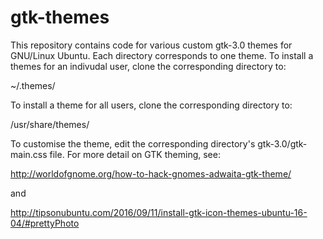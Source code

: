 # gtk-themes

This repository contains code for various custom gtk-3.0 themes for GNU/Linux Ubuntu. Each directory corresponds to one theme. To install a themes for an indivudal user, clone the corresponding directory to: 

~/.themes/

To install a theme for all users, clone the corresponding directory to: 

/usr/share/themes/

To customise the theme, edit the corresponding directory's gtk-3.0/gtk-main.css file. For more detail on GTK theming, see:

http://worldofgnome.org/how-to-hack-gnomes-adwaita-gtk-theme/

and 

http://tipsonubuntu.com/2016/09/11/install-gtk-icon-themes-ubuntu-16-04/#prettyPhoto

